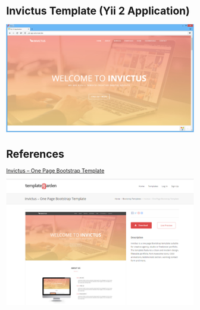 # Invictus Template (Yii 2 Application)
![Yii2 Advanced Template](./_images/2016-05-10_18-08-29.png)

# References
[Invictus – One Page Bootstrap Template](http://www.templategarden.com/template/invictus-one-page-bootstrap-template/)

![Invictus Template Example](./_images/2016-05-10_21-20-28.png)